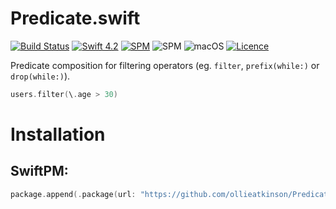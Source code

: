 # Predicate.swift

[![Build Status](https://travis-ci.com/ollieatkinson/Predicate.swift.svg?branch=master)](https://travis-ci.com/ollieatkinson/Predicate.swift) 
[![Swift 4.2](https://img.shields.io/badge/swift-4.2-ED523F.svg?style=flat)](https://swift.org/download/) 
[![SPM](https://img.shields.io/badge/swift-SPM-ED523F.svg?style=flat)](https://swift.org/package-manager/)
![SPM](https://img.shields.io/badge/os-linux-lightgrey.svg?style=flat)
![macOS](https://img.shields.io/badge/os-macOS-lightgrey.svg?style=flat)
[![Licence](https://img.shields.io/badge/License-MIT-yellow.svg?style=flat)](LICENCE)

Predicate composition for filtering operators (eg. `filter`, `prefix(while:)` or `drop(while:)`).

```swift
users.filter(\.age > 30)
```

# Installation

## SwiftPM:

```swift
package.append(.package(url: "https://github.com/ollieatkinson/Predicate.swift", from: "0.1.0"))
```
